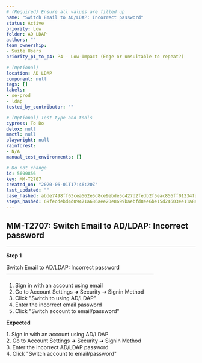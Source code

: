 ```yaml
---
# (Required) Ensure all values are filled up
name: "Switch Email to AD/LDAP: Incorrect password"
status: Active
priority: Low
folder: AD LDAP
authors: ""
team_ownership: 
- Suite Users
priority_p1_to_p4: P4 - Low-Impact (Edge or unsuitable to repeat?)

# (Optional)
location: AD LDAP
component: null
tags: []
labels: 
- se-prod
- ldap
tested_by_contributor: ""

# (Optional) Test type and tools
cypress: To Do
detox: null
mmctl: null
playwright: null
rainforest: 
- N/A
manual_test_environments: []

# Do not change
id: 5600856
key: MM-T2707
created_on: "2020-06-01T17:46:20Z"
last_updated: ""
case_hashed: abde7498ff63cea562e5d8ce9ebde5c427d2fedb2f5eac856ff01234fd5a8cb320aea9e93ee0b49331ffaba7025ae41b
steps_hashed: 69fecdebd4d09471a686aee20e8699baebfd8ee6be15d24603ee11a8aff4e42af12c57d5eb27439fa5afa9dd55001a1f
---
```


<!-- (Auto-generated) Based on frontmatter's "key" and "name" -->

## MM-T2707: Switch Email to AD/LDAP: Incorrect password

---

**Step 1**

Switch Email to AD/LDAP: Incorrect password\
————————————————————————————

1. Sign in with an account using email
2. Go to Account Settings ➜ Security ➜ Signin Method
3. Click "Switch to using AD/LDAP"
4. Enter the incorrect email password
5. Click "Switch account to email/password"

**Expected**

1\. Sign in with an account using AD/LDAP\
2\. Go to Account Settings ➜ Security ➜ Signin Method\
3\. Enter the incorrect AD/LDAP password\
4\. Click "Switch account to email/password"
